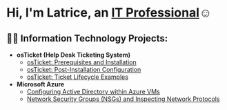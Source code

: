 <h1>Hi, I'm Latrice, an <a href="https://www.linkedin.com/in/latrice-williams35">IT Professional</a>☺</h1>

<h2>👨‍💻 Information Technology Projects:</h2>

- <b>osTicket (Help Desk Ticketing System)</b>
  - [osTicket: Prerequisites and Installation](https://github.com/latricewilliams/osticket-prereqs)
  - [osTicket: Post-Installation Configuration](https://github.com/latricewilliams/post-install-config)
  - [osTicket: Ticket Lifecycle Examples](https://github.com/latricewilliams/ticket-lifecycle)
- <b>Microsoft Azure</b>
  - [Configuring Active Directory within Azure VMs](https://github.com/joshmadakorcc/configure-ad)
  - [Network Security Groups (NSGs) and Inspecting Network Protocols](https://github.com/joshmadakorcc/azure-network-protocols)
